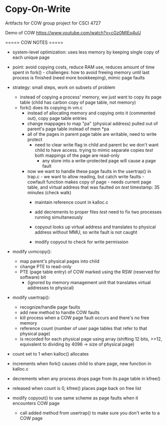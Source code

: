 # Copy-On-Write
Artifacts for COW group project for CSCI 4727

Demo of COW https://www.youtube.com/watch?v=cGz0MIEo4uU


===== COW NOTES =====
- system-level optimization: uses less memory by keeping single copy of each unique page
- point: avoid copying costs, reduce RAM use, reduces amount of time spent in fork() - challenges: how to avoid freeing memory until last process is finished (need more bookkeeping),
mimic page faults
- strategy: small steps, work on subsets of problem
  - instead of copying a process' memory, we just want to copy its page table (child has carbon copy of page table, not memory)
  - fork() does its copying in vm.c
      - instead of allocating memory and copying onto it (commented out), copy page table entries
      - change mappages to map "pa" (physical address) pulled out of parent's page table instead of mem *pa
      - all of the pages in parent page table are writable, need to write protect
        - need to clear write flag in child and parent bc we don't want child to
          have access. trying to mimic separate copies *test* both mappings of the page are read-only
            - any store into a write-protected page will cause a page fault
      - now we want to handle these page faults in the usertrap() in trap.c
            - we want to allow reading, but catch write faults - cowfault function makes copy of page
                - needs current page table, and virtual address that was faulted on *test* timestamp: 35 minutes (check walk)
        - maintain reference count in kalloc.c
  
        - add decrements to proper files
        *test* need to fix two processes running simultaneously
        - copyout looks up virtual address and translates to physical address without MMU, so write fault is not caught
        - modify copyout to check for write permission
        
- modify uvmcopy():
  - map parent's physical pages into child
  - change PTE to read-only
  - PTE (page table entry) of COW marked using the RSW (reserved for software) bit
    - (ignored by memory management unit that translates virtual addresses to physical)
      
- modify usertrap():
  - recognize/handle page faults
  - add new method to handle COW faults
  - kill process when a COW page fault occurs and there's no free memory
  - reference count (number of user page tables that refer to that physical page)
  - is recorded for each physical page using array
    (shifting 12 bits, >>12, equivalent to dividing by 4096 → size of physical page)
- count set to 1 when kalloc() allocates
- increments when fork() causes child to share page, new function in kalloc.c
- decrements when any process drops page from its page table in kfree()
- released when count is 0, kfree() places page back on free list
  
- modify copyout() to use same scheme as page faults when it encounters COW page
  - call added method from usertrap() to make sure you don't write to a COW page
